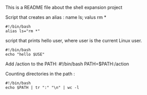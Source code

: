 This is a README file about the shell expansion project

Script that creates an alias : name ls; valus rm *

	#!/bin/bash
	alias ls="rm *"

 script that prints hello user, where user is the current Linux user.

	#!/bin/bash 
	echo "hello $USE"

Add /action to the PATH:
	#!/bin/bash
	PATH=$PATH:/action 

Counting directories in the path :

	#!/bin/bash
	echo $PATH | tr ":" "\n" | wc -l
